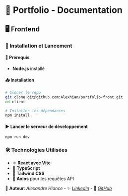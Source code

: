 # 📌 Portfolio - Documentation

## 🖥️ Frontend

### 🚀 Installation et Lancement

#### 📌 Prérequis
- **Node.js** installé

#### 📥 Installation
```sh
# Cloner le repo
git clone git@github.com:Alexhian/portfolio-front.git
cd client

# Installer les dépendances
npm install
```

#### ▶️ Lancer le serveur de développement
```sh
npm run dev
```

### 🛠️ Technologies Utilisées
- ⚛️ **React avec Vite**
- 📜 **TypeScript**
- 🎨 **Tailwind CSS**
- 🔗 **Axios** pour les requêtes API

📌 **Auteur**: *Alexandre Hiance* - ✨ *[LinkedIn](https://www.linkedin.com/in/alexandre-hiance-111718151/)* - 🐙 *[GitHub](https://github.com/Alexhian)*

